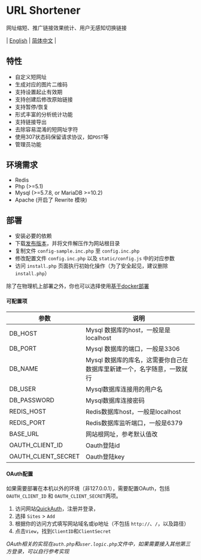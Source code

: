 # URL Shortener

网址缩短、推广链接效果统计、用户无感知切换链接

| [English](README.md) | [简体中文](README_zh.md) |

## 特性
  - 自定义短网址
  - 生成对应的图片二维码
  - 支持设置起止有效期
  - 支持创建后修改原始链接
  - 支持暂停/恢复
  - 形式丰富的分析统计功能
  - 支持链接导出
  - 去除容易混淆的短网址字符
  - 使用307状态码保留请求协议，如`POST`等
  - 管理员功能


## 环境需求
  - Redis
  - Php (>=5.1)
  - Mysql (>=5.7.8, or MariaDB >=10.2)
  - Apache (开启了 Rewrite 模块)

## 部署

  - 安装必要的依赖
  - 下载[发布版本](https://github.com/newnius/short-link/releases)，并将文件解压作为网站根目录
  - 复制文件 `config-sample.inc.php` 至 `config.inc.php`
  - 修改配置文件 `config.inc.php` 以及 `static/config.js` 中的对应参数
  - 访问 `install.php` 页面执行初始化操作（为了安全起见，建议删除`install.php`）

除了在物理机上部署之外，你也可以选择使用[基于docker部署](https://github.com/QuickDeploy/url-shortener)

#### 可配置项

| 参数 | 说明 |
| --- | --- |
| DB_HOST | Mysql 数据库的host，一般是是localhost |
| DB_PORT | Mysql 数据库的端口，一般是3306 |
| DB_NAME | Mysql 数据库的库名，这需要你自己在数据库里新建一个，名字随意，一致就行 |
| DB_USER | Mysql数据库连接用的用户名 |
| DB_PASSWORD | Mysql数据库连接密码 |
| REDIS_HOST | Redis数据库host，一般是localhost |
| REDIS_PORT| Redis数据库监听端口，一般是6379 |
| BASE_URL | 网站根网址，参考默认值改 |
| OAUTH_CLIENT_ID | Oauth登陆id |
| OAUTH_CLIENT_SECRET | Oauth登陆key |

#### OAuth配置
如果需要部署在本机以外的环境（非127.0.0.1），需要配置OAuth，包括`OAUTH_CLIENT_ID` 和 `OAUTH_CLIENT_SECRET`两项。

  1. 访问网站[QuickAuth](https://quickauth.newnius.com/)，注册并登录，
  2. 选择 `Sites` > `Add`
  3. 根据你的访问方式填写网站域名或ip地址（不包括 `http://`、`/`，以及路径）
  4. 点击`View`，找到`ClientID`和`ClientSecret`

*OAuth相关的实现在`auth.php`和`user.logic.php`文件中，如果需要接入其他第三方登录，可以自行参考实现*
